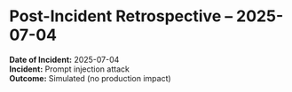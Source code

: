 # Post-Incident Retrospective – 2025-07-04

**Date of Incident:** 2025-07-04  
**Incident:** Prompt injection attack  
**Outcome:** Simulated (no production impact)
